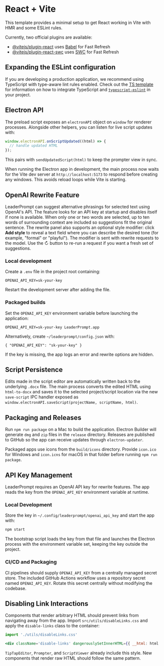 # React + Vite

This template provides a minimal setup to get React working in Vite with HMR and some ESLint rules.

Currently, two official plugins are available:

- [@vitejs/plugin-react](https://github.com/vitejs/vite-plugin-react/blob/main/packages/plugin-react) uses [Babel](https://babeljs.io/) for Fast Refresh
- [@vitejs/plugin-react-swc](https://github.com/vitejs/vite-plugin-react/blob/main/packages/plugin-react-swc) uses [SWC](https://swc.rs/) for Fast Refresh

## Expanding the ESLint configuration

If you are developing a production application, we recommend using TypeScript with type-aware lint rules enabled. Check out the [TS template](https://github.com/vitejs/vite/tree/main/packages/create-vite/template-react-ts) for information on how to integrate TypeScript and [`typescript-eslint`](https://typescript-eslint.io) in your project.

## Electron API

The preload script exposes an `electronAPI` object on `window` for renderer processes. Alongside other helpers, you can listen for live script updates with:

```javascript
window.electronAPI.onScriptUpdated((html) => {
  // handle updated HTML
});
```

This pairs with `sendUpdatedScript(html)` to keep the prompter view in sync.

When running the Electron app in development, the main process now waits for the
Vite dev server at `http://localhost:5173` to respond before creating any
windows. This avoids reload loops while Vite is starting.

## OpenAI Rewrite Feature

LeaderPrompt can suggest alternative phrasings for selected text using OpenAI's
API. The feature looks for an API key at startup and disables itself if none is
available. When only one or two words are selected, up to ten words of
surrounding context are included so suggestions fit the original sentence. The
rewrite panel also supports an optional style modifier: click **Add style** to
reveal a text field where you can describe the desired tone (for example,
"formal" or "playful"). The modifier is sent with rewrite requests to the
model. Use the ↻ button to re-run a request if you want a fresh set of
suggestions.

### Local development

Create a `.env` file in the project root containing:

```
OPENAI_API_KEY=sk-your-key
```

Restart the development server after adding the file.

### Packaged builds

Set the `OPENAI_API_KEY` environment variable before launching the application:

```
OPENAI_API_KEY=sk-your-key LeaderPrompt.app
```

Alternatively, create `~/leaderprompt/config.json` with:

```
{ "OPENAI_API_KEY": "sk-your-key" }
```

If the key is missing, the app logs an error and rewrite options are hidden.

## Script Persistence

Edits made in the script editor are automatically written back to the underlying
`.docx` file. The main process converts the edited HTML using
`html-to-docx` and saves it to the selected project/script location via the new
`save-script` IPC handler exposed as
`window.electronAPI.saveScript(projectName, scriptName, html)`.

## Packaging and Releases

Run `npm run package` on a Mac to build the application. Electron Builder will
generate `dmg` and `zip` files in the `release` directory. Releases are
published to GitHub so the app can receive updates through `electron-updater`.

Packaged apps use icons from the `build/icons` directory. Provide
`icon.ico` for Windows and `icon.icns` for macOS in that folder before
running `npm run package`.

## API Key Management

LeaderPrompt requires an OpenAI API key for rewrite features. The app reads the
key from the `OPENAI_API_KEY` environment variable at runtime.

### Local Development

Store the key in `~/.config/leaderprompt/openai_api_key` and start the app with:

```bash
npm start
```

The bootstrap script loads the key from that file and launches the Electron
process with the environment variable set, keeping the key outside the project.

### CI/CD and Packaging

CI pipelines should supply `OPENAI_API_KEY` from a centrally managed secret
store. The included GitHub Actions workflow uses a repository secret named
`OPENAI_API_KEY`. Rotate this secret centrally without modifying the codebase.

## Disabling Link Interactions

Components that render arbitrary HTML should prevent links from navigating
away from the app. Import `src/utils/disableLinks.css` and apply the
`disable-links` class to the container:

```jsx
import './utils/disableLinks.css'

<div className='disable-links' dangerouslySetInnerHTML={{ __html: html }} />
```

`TipTapEditor`, `Prompter`, and `ScriptViewer` already include this
style. New components that render raw HTML should follow the same pattern.
